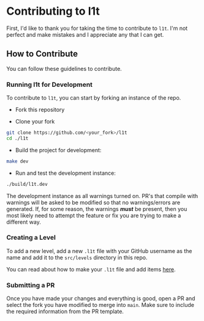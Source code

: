 # Contributing to l1t

First, I'd like to thank you for taking the time to
contribute to `l1t`. I'm not perfect and make mistakes
and I appreciate any that I can get.

## How to Contribute

You can follow these guidelines to contribute.

### Running l1t for Development

To contribute to `l1t`, you can start by forking an
instance of the repo.

- Fork this repository

- Clone your fork

```bash
git clone https://github.com/<your_fork>/l1t
cd ./l1t
```
- Build the project for development:

```bash
make dev
```

- Run and test the development instance:

```bash
./build/l1t.dev
```

The development instance as all warnings turned on. PR's
that compile with warnings will be asked to be modified
so that no warnings/errors are generated. If, for some reason,
the warnings ***must*** be present, then you most likely need
to attempt the feature or fix you are trying to make a
different way.

### Creating a Level

To add a new level, add a new `.l1t` file with your GitHub
username as the name and add it to the `src/levels` directory
in this repo.

You can read about how to make your `.l1t` file and add
items [here](LEVELS.md).

### Submitting a PR

Once you have made your changes and everything is good,
open a PR and select the fork you have modified to merge
into `main`. Make sure to include the required information
from the PR template.

